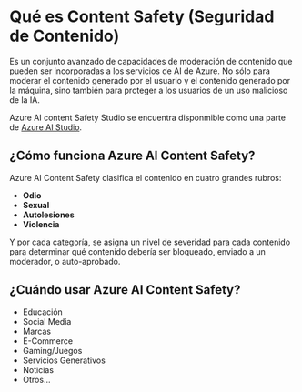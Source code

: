 # Qué es Content Safety (Seguridad de Contenido)

Es un conjunto avanzado de capacidades de moderación de contenido que pueden ser incorporadas a los servicios de AI de Azure. No sólo para moderar el contenido generado por el usuario y el contenido generado por la máquina, sino también para proteger a los usuarios de un uso malicioso de la IA.

Azure AI content Safety Studio se encuentra disponmible como una parte de [Azure AI Studio](https://ai.azure.com/explore/contentsafety).

## ¿Cómo funciona Azure AI Content Safety?

Azure AI Content Safety clasifica el contenido en cuatro grandes rubros: 

- **Odio**
- **Sexual**
- **Autolesiones**
- **Violencia**

Y por cada categoría, se asigna un nivel de severidad para cada contenido para determinar qué contenido debería ser bloqueado, enviado a un moderador, o auto-aprobado.

## ¿Cuándo usar Azure AI Content Safety?

- Educación
- Social Media
- Marcas
- E-Commerce
- Gaming/Juegos
- Servicios Generativos
- Noticias
- Otros...
